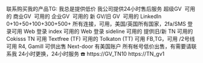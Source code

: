 联系购买我的产品TG: 我总是提供低价
我公司提供24小时售后服务
超级GV  可用的 
商业GV  可用的
企业GV  可用的
新 GV/旧 GV  可用的
LinkedIn 0+10+50+100+300+500+ 所有连接，可用，美国/英国所有国家，2fa/SMS 登录可用 
Web 登录 index 可用的
Web 登录 sideline 可用的
提供旧/新 TN 可用的
Cokisss TN 可用 
Textfree (TF) 可用的
Tolkaton (TT) 可用 
FB,TG，可用 /2号线可用 
R4, Gamill 可供出售 
Next-door 有美国账户 
所有帐号低价出售，有需要请联系我 
24小时更换，24小时服务
☎️  https://GV_TN10
https://TN_gv1
